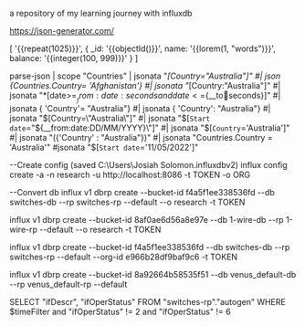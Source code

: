 a repository of my learning journey with influxdb

https://json-generator.com/

[
  '{{repeat(1025)}}',
  {
    _id: '{{objectId()}}',
    name: '{{lorem(1, "words")}}',
    balance: '{{integer(100, 999)}}'
  }
]

parse-json
| scope "Countries"
| jsonata "*[Country="Australia"]"
#| json {Countries.Country= 'Afghanistan'}
#| jsonata "*[Country:"Australia"]"
#| jsonata "*[date>=${__from:date:seconds} and date<=${__to:date:seconds}]"
#| jsonata { 'Country'= "Australia"} 
#| jsonata { 'Country': "Australia"} 
#| jsonata "$[Country=\"Australia\"]"
#| jsonata "$[`Start date`=\"${__from:date:DD/MM/YYYY}\"]"
#| jsonata "$[`Country`='Australia']"
#| jsonata "({'Country' : "Australia"})"
#| jsonata "Countries.Country = 'Australia'"
#jsonata "$[`Start date`='11/05/2022']"

--Create config (saved C:\Users\Josiah Solomon\.influxdbv2)
influx config create -a -n research -u http://localhost:8086 -t TOKEN -o ORG

--Convert db
influx v1 dbrp create --bucket-id f4a5f1ee338536fd --db switches-db --rp switches-rp --default --o research -t TOKEN

influx v1 dbrp create --bucket-id 8af0ae6d56a8e97e --db 1-wire-db --rp 1-wire-rp --default --o research -t TOKEN

influx v1 dbrp create --bucket-id f4a5f1ee338536fd --db switches-db --rp switches-rp --default --org-id e966b28df9baf9c6 -t TOKEN

influx v1 dbrp create --bucket-id 8a92664b58535f51 --db venus_default-db --rp venus_default-rp --default

SELECT "ifDescr", "ifOperStatus" FROM "switches-rp"."autogen" WHERE $timeFilter and "ifOperStatus" != 2 and  "ifOperStatus" != 6 